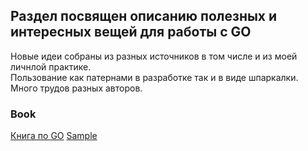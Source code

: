 ## Раздел посвящен описанию полезных и интересных вещей для работы с GO
Новые идеи собраны из разных источников в том числе и из моей личнлой практике.   
Пользование как патернами в разработке так и в виде шпаркалки.    
Много трудов разных авторов.   

### Book
[Книга по GO](https://github.com/astaxie/build-web-application-with-golang/blob/master/ru/preface.md)
[Sample](https://gobyexample.com/)



